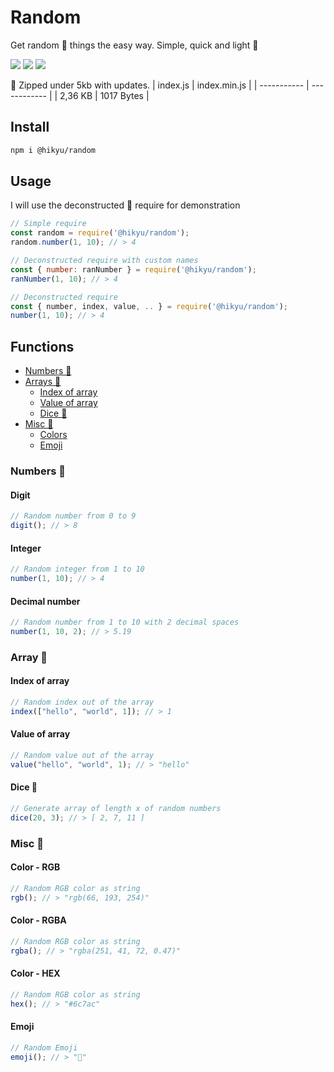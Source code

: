 # Random

Get random 🎲 things the easy way.
Simple, quick and light 🤏

![](https://img.shields.io/bundlephobia/min/@hikyu/random?style=flat-square)
![](https://img.shields.io/npm/dw/@hikyu/random?style=flat-square)
![](https://img.shields.io/github/last-commit/jhikyu/-hikyu-random?style=flat-square)



📂 Zipped under 5kb with updates.
| index.js    | index.min.js |
| ----------- | ------------ |
| 2,36 KB     | 1017 Bytes   |

## Install

```bash
npm i @hikyu/random
```

## Usage

I will use the deconstructed 🚧 require for demonstration
```js
// Simple require
const random = require('@hikyu/random');
random.number(1, 10); // > 4

// Deconstructed require with custom names
const { number: ranNumber } = require('@hikyu/random');
ranNumber(1, 10); // > 4

// Deconstructed require
const { number, index, value, .. } = require('@hikyu/random');
number(1, 10); // > 4
```

## Functions
- [Numbers 🔢](#numbers)
- [Arrays 📃](#array)
    - [Index of array](#index-of-array)
    - [Value of array](#value-of-array)
    - [Dice 🎲](#dice-🎲)
- [Misc 🤨](#misc)
    - [Colors](#color---rgb)
    - [Emoji](#emoji)

### Numbers 🔢

#### Digit

```js
// Random number from 0 to 9
digit(); // > 8
```

#### Integer

```js
// Random integer from 1 to 10
number(1, 10); // > 4
```

#### Decimal number

```js
// Random number from 1 to 10 with 2 decimal spaces
number(1, 10, 2); // > 5.19
```

### Array 📃

#### Index of array
```js
// Random index out of the array
index(["hello", "world", 1]); // > 1
```

#### Value of array
```js
// Random value out of the array
value("hello", "world", 1); // > "hello"
```

#### Dice 🎲
```js
// Generate array of length x of random numbers
dice(20, 3); // > [ 2, 7, 11 ]
```

### Misc 🤨

#### Color - RGB
```js
// Random RGB color as string
rgb(); // > "rgb(66, 193, 254)"
```

#### Color - RGBA
```js
// Random RGB color as string
rgba(); // > "rgba(251, 41, 72, 0.47)"
```

#### Color - HEX
```js
// Random RGB color as string
hex(); // > "#6c7ac"
```

#### Emoji
```js
// Random Emoji
emoji(); // > "🚀"
```